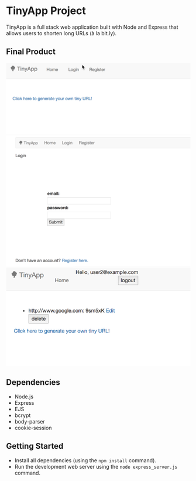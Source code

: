 # TinyApp Project

TinyApp is a full stack web application built with Node and Express that allows users to shorten long URLs (à la bit.ly).

## Final Product

![Main page of TinyApp](https://github.com/lauradew/tinyApp/blob/master/docs/urls_main.png?raw=true)
![Login page](https://github.com/lauradew/tinyApp/blob/master/docs/tinyAppLogin.png?raw=true)
![User 2's home page](https://github.com/lauradew/tinyApp/blob/master/docs/user2homepage.png?raw=true)

## Dependencies

- Node.js
- Express
- EJS
- bcrypt
- body-parser
- cookie-session

## Getting Started

- Install all dependencies (using the `npm install` command).
- Run the development web server using the `node express_server.js` command.

